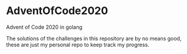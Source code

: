 # AdventOfCode2020

Advent of Code 2020 in golang

The solutions of the challenges in this repository are by no means good, these are just my personal repo to keep track my progress.



